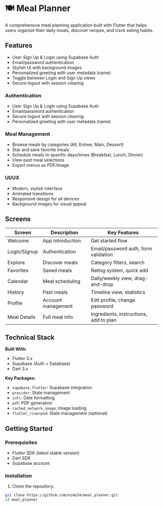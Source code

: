 # 🍽️ Meal Planner


A comprehensive meal planning application built with Flutter that helps users organize their daily meals, discover recipes, and track eating habits.

##  Features

-  User Sign Up & Login using Supabase Auth
-  Email/password authentication
-  Stylish UI with background images
-  Personalized greeting with user metadata (name)
-  Toggle between Login and Sign Up views
-  Secure logout with session clearing


###  Authentication
- User Sign Up & Login using Supabase Auth
- Email/password authentication
- Secure logout with session clearing
- Personalized greeting with user metadata (name)

###  Meal Management
- Browse meals by categories (All, Entree, Main, Dessert)
- Star and save favorite meals
- Schedule meals to specific days/times (Breakfast, Lunch, Dinner)
- View past meal selections
- Export menus as PDF/image

###  UI/UX
- Modern, stylish interface
- Animated transitions
- Responsive design for all devices
- Background images for visual appeal

##  Screens

| Screen | Description | Key Features |
|--------|-------------|--------------|
| Welcome | App introduction | Get started flow |
| Login/Signup | Authentication | Email/password auth, form validation |
| Explore | Discover meals | Category filters, search |
| Favorites | Saved meals | Rating system, quick add |
| Calendar | Meal scheduling | Daily/weekly view, drag-and-drop |
| History | Past meals | Timeline view, statistics |
| Profile | Account management | Edit profile, change password |
| Meal Details | Full meal info | Ingredients, instructions, add to plan |

##  Technical Stack

**Built With:**
- Flutter 3.x
- Supabase (Auth + Database)
- Dart 3.x

**Key Packages:**
- `supabase_flutter`: Supabase integration
- `provider`: State management
- `intl`: Date formatting
- `pdf`: PDF generation
- `cached_network_image`: Image loading
- `flutter_riverpod`: State management (optional)

##  Getting Started

### Prerequisites
- Flutter SDK (latest stable version)
- Dart SDK
- Supabase account

### Installation

1. Clone the repository:
```bash
git clone https://github.com/nimo24/meal_planner.git
cd meal_planner
